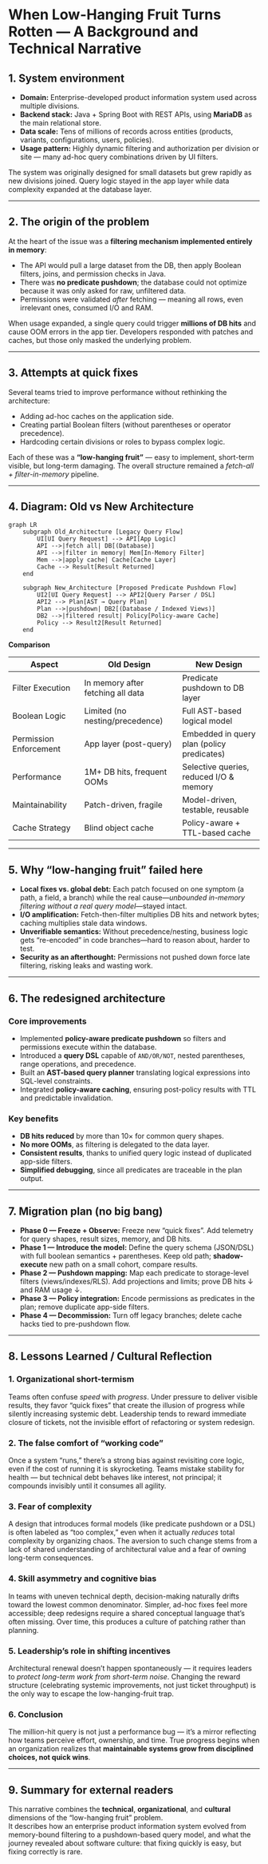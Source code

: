 # When Low-Hanging Fruit Turns Rotten — A Background and Technical Narrative

## 1. System environment

- **Domain:** Enterprise-developed product information system used across multiple divisions.
- **Backend stack:** Java + Spring Boot with REST APIs, using **MariaDB** as the main relational store.
- **Data scale:** Tens of millions of records across entities (products, variants, configurations, users, policies).
- **Usage pattern:** Highly dynamic filtering and authorization per division or site — many ad-hoc query combinations driven by UI filters.

The system was originally designed for small datasets but grew rapidly as new divisions joined. Query logic stayed in the app layer while data complexity expanded at the database layer.

---

## 2. The origin of the problem

At the heart of the issue was a **filtering mechanism implemented entirely in memory**:

- The API would pull a large dataset from the DB, then apply Boolean filters, joins, and permission checks in Java.
- There was **no predicate pushdown**; the database could not optimize because it was only asked for raw, unfiltered data.
- Permissions were validated *after* fetching — meaning all rows, even irrelevant ones, consumed I/O and RAM.

When usage expanded, a single query could trigger **millions of DB hits** and cause OOM errors in the app tier. Developers responded with patches and caches, but those only masked the underlying problem.

---

## 3. Attempts at quick fixes

Several teams tried to improve performance without rethinking the architecture:

- Adding ad-hoc caches on the application side.
- Creating partial Boolean filters (without parentheses or operator precedence).
- Hardcoding certain divisions or roles to bypass complex logic.

Each of these was a **“low-hanging fruit”** — easy to implement, short-term visible, but long-term damaging.  The overall structure remained a *fetch-all + filter-in-memory* pipeline.

---

## 4. Diagram: Old vs New Architecture

```mermaid
graph LR
    subgraph Old_Architecture [Legacy Query Flow]
        UI[UI Query Request] --> API[App Logic]
        API -->|fetch all| DB[(Database)]
        API -->|filter in memory| Mem[In-Memory Filter]
        Mem -->|apply cache| Cache[Cache Layer]
        Cache --> Result[Result Returned]
    end

    subgraph New_Architecture [Proposed Predicate Pushdown Flow]
        UI2[UI Query Request] --> API2[Query Parser / DSL]
        API2 --> Plan[AST → Query Plan]
        Plan -->|pushdown| DB2[(Database / Indexed Views)]
        DB2 -->|filtered result| Policy[Policy-aware Cache]
        Policy --> Result2[Result Returned]
    end

```

**Comparison**

| Aspect                 | Old Design                        | New Design                                 |
| ---------------------- | --------------------------------- | ------------------------------------------ |
| Filter Execution       | In memory after fetching all data | Predicate pushdown to DB layer             |
| Boolean Logic          | Limited (no nesting/precedence)   | Full AST-based logical model               |
| Permission Enforcement | App layer (post-query)            | Embedded in query plan (policy predicates) |
| Performance            | 1M+ DB hits, frequent OOMs        | Selective queries, reduced I/O & memory    |
| Maintainability        | Patch-driven, fragile             | Model-driven, testable, reusable           |
| Cache Strategy         | Blind object cache                | Policy-aware + TTL-based cache             |

---

## 5. Why “low-hanging fruit” failed here

- **Local fixes vs. global debt:** Each patch focused on one symptom (a path, a field, a branch) while the real cause—*unbounded in-memory filtering without a real query model*—stayed intact.
- **I/O amplification:** Fetch-then-filter multiplies DB hits and network bytes; caching multiplies stale data windows.
- **Unverifiable semantics:** Without precedence/nesting, business logic gets “re-encoded” in code branches—hard to reason about, harder to test.
- **Security as an afterthought:** Permissions not pushed down force late filtering, risking leaks and wasting work.

---

## 6. The redesigned architecture

### Core improvements

- Implemented **policy-aware predicate pushdown** so filters and permissions execute within the database.
- Introduced a **query DSL** capable of `AND/OR/NOT`, nested parentheses, range operations, and precedence.
- Built an **AST-based query planner** translating logical expressions into SQL-level constraints.
- Integrated **policy-aware caching**, ensuring post-policy results with TTL and predictable invalidation.

### Key benefits

- **DB hits reduced** by more than 10× for common query shapes.
- **No more OOMs**, as filtering is delegated to the data layer.
- **Consistent results**, thanks to unified query logic instead of duplicated app-side filters.
- **Simplified debugging**, since all predicates are traceable in the plan output.

---

## 7. Migration plan (no big bang)

- **Phase 0 — Freeze + Observe:** Freeze new “quick fixes”. Add telemetry for query shapes, result sizes, memory, and DB hits.
- **Phase 1 — Introduce the model:** Define the query schema (JSON/DSL) with full boolean semantics + parentheses. Keep old path; **shadow-execute** new path on a small cohort, compare results.
- **Phase 2 — Pushdown mapping:** Map each predicate to storage-level filters (views/indexes/RLS). Add projections and limits; prove DB hits ↓ and RAM usage ↓.
- **Phase 3 — Policy integration:** Encode permissions as predicates in the plan; remove duplicate app-side filters.
- **Phase 4 — Decommission:** Turn off legacy branches; delete cache hacks tied to pre-pushdown flow.

---

## 8. Lessons Learned / Cultural Reflection

### 1. Organizational short-termism

Teams often confuse *speed* with *progress*. Under pressure to deliver visible results, they favor “quick fixes” that create the illusion of progress while silently increasing systemic debt. Leadership tends to reward immediate closure of tickets, not the invisible effort of refactoring or system redesign.

### 2. The false comfort of “working code”

Once a system “runs,” there’s a strong bias against revisiting core logic, even if the cost of running it is skyrocketing. Teams mistake stability for health — but technical debt behaves like interest, not principal; it compounds invisibly until it consumes all agility.

### 3. Fear of complexity

A design that introduces formal models (like predicate pushdown or a DSL) is often labeled as “too complex,” even when it actually *reduces* total complexity by organizing chaos. The aversion to such change stems from a lack of shared understanding of architectural value and a fear of owning long-term consequences.

### 4. Skill asymmetry and cognitive bias

In teams with uneven technical depth, decision-making naturally drifts toward the lowest common denominator. Simpler, ad-hoc fixes feel more accessible; deep redesigns require a shared conceptual language that’s often missing. Over time, this produces a culture of patching rather than planning.

### 5. Leadership’s role in shifting incentives

Architectural renewal doesn’t happen spontaneously — it requires leaders to *protect long-term work from short-term noise*. Changing the reward structure (celebrating systemic improvements, not just ticket throughput) is the only way to escape the low-hanging-fruit trap.

### 6. Conclusion

The million-hit query is not just a performance bug — it’s a mirror reflecting how teams perceive effort, ownership, and time. True progress begins when an organization realizes that **maintainable systems grow from disciplined choices, not quick wins**.

---

## 9. Summary for external readers

This narrative combines the **technical**, **organizational**, and **cultural** dimensions of the “low-hanging fruit” problem.\
It describes how an enterprise product information system evolved from memory-bound filtering to a pushdown-based query model, and what the journey revealed about software culture: that fixing quickly is easy, but fixing correctly is rare.

